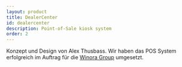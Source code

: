 ```yaml
---
layout: product
title: DealerCenter
id: dealercenter
description: Point-of-Sale kiosk system
order: 2
---
```


Konzept und Design von Alex Thusbass. Wir haben das POS System erfolgreich im Auftrag für die [Winora Group](http://winora-group.de/) umgesetzt.